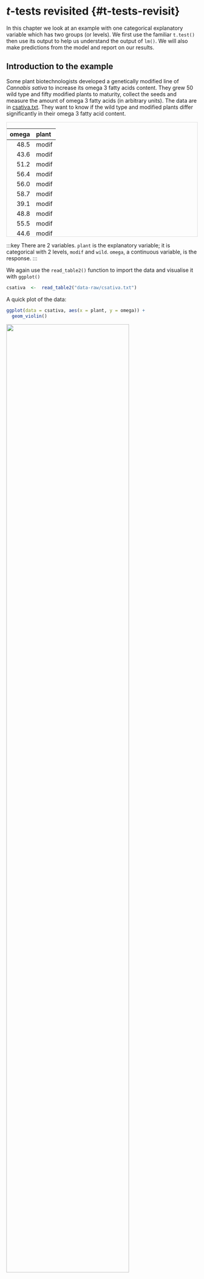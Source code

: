 # *t*-tests revisited {#t-tests-revisit}

In this chapter we look at an example with one categorical explanatory variable which has two groups (or levels). We first use the familiar `t.test()` then use its output to help us understand the output of `lm()`. We will also make predictions from the model and report on our results.

## Introduction to the example

Some plant biotechnologists developed a genetically modified line of *Cannabis sativa* to increase its omega 3 fatty acids content. They grew 50 wild type and fifty modified plants to maturity, collect the seeds and measure the amount of omega 3 fatty acids (in arbitrary units). The data are in [csativa.txt](data-raw/csativa.txt). They want to know if the wild type and modified plants differ significantly in their omega 3 fatty acid content. 

<div style="border: 1px solid #ddd; padding: 0px; overflow-y: scroll; height:300px; "><table class="table" style="margin-left: auto; margin-right: auto;">
 <thead>
  <tr>
   <th style="text-align:right;position: sticky; top:0; background-color: #FFFFFF;"> omega </th>
   <th style="text-align:left;position: sticky; top:0; background-color: #FFFFFF;"> plant </th>
  </tr>
 </thead>
<tbody>
  <tr>
   <td style="text-align:right;"> 48.5 </td>
   <td style="text-align:left;"> modif </td>
  </tr>
  <tr>
   <td style="text-align:right;"> 43.6 </td>
   <td style="text-align:left;"> modif </td>
  </tr>
  <tr>
   <td style="text-align:right;"> 51.2 </td>
   <td style="text-align:left;"> modif </td>
  </tr>
  <tr>
   <td style="text-align:right;"> 56.4 </td>
   <td style="text-align:left;"> modif </td>
  </tr>
  <tr>
   <td style="text-align:right;"> 56.0 </td>
   <td style="text-align:left;"> modif </td>
  </tr>
  <tr>
   <td style="text-align:right;"> 58.7 </td>
   <td style="text-align:left;"> modif </td>
  </tr>
  <tr>
   <td style="text-align:right;"> 39.1 </td>
   <td style="text-align:left;"> modif </td>
  </tr>
  <tr>
   <td style="text-align:right;"> 48.8 </td>
   <td style="text-align:left;"> modif </td>
  </tr>
  <tr>
   <td style="text-align:right;"> 55.5 </td>
   <td style="text-align:left;"> modif </td>
  </tr>
  <tr>
   <td style="text-align:right;"> 44.6 </td>
   <td style="text-align:left;"> modif </td>
  </tr>
  <tr>
   <td style="text-align:right;"> 46.5 </td>
   <td style="text-align:left;"> modif </td>
  </tr>
  <tr>
   <td style="text-align:right;"> 41.5 </td>
   <td style="text-align:left;"> modif </td>
  </tr>
  <tr>
   <td style="text-align:right;"> 40.8 </td>
   <td style="text-align:left;"> modif </td>
  </tr>
  <tr>
   <td style="text-align:right;"> 45.1 </td>
   <td style="text-align:left;"> modif </td>
  </tr>
  <tr>
   <td style="text-align:right;"> 46.1 </td>
   <td style="text-align:left;"> modif </td>
  </tr>
  <tr>
   <td style="text-align:right;"> 39.4 </td>
   <td style="text-align:left;"> modif </td>
  </tr>
  <tr>
   <td style="text-align:right;"> 47.2 </td>
   <td style="text-align:left;"> modif </td>
  </tr>
  <tr>
   <td style="text-align:right;"> 48.0 </td>
   <td style="text-align:left;"> modif </td>
  </tr>
  <tr>
   <td style="text-align:right;"> 50.7 </td>
   <td style="text-align:left;"> modif </td>
  </tr>
  <tr>
   <td style="text-align:right;"> 48.2 </td>
   <td style="text-align:left;"> modif </td>
  </tr>
  <tr>
   <td style="text-align:right;"> 48.4 </td>
   <td style="text-align:left;"> modif </td>
  </tr>
  <tr>
   <td style="text-align:right;"> 48.1 </td>
   <td style="text-align:left;"> modif </td>
  </tr>
  <tr>
   <td style="text-align:right;"> 56.7 </td>
   <td style="text-align:left;"> modif </td>
  </tr>
  <tr>
   <td style="text-align:right;"> 49.6 </td>
   <td style="text-align:left;"> modif </td>
  </tr>
  <tr>
   <td style="text-align:right;"> 49.1 </td>
   <td style="text-align:left;"> modif </td>
  </tr>
  <tr>
   <td style="text-align:right;"> 47.4 </td>
   <td style="text-align:left;"> modif </td>
  </tr>
  <tr>
   <td style="text-align:right;"> 59.9 </td>
   <td style="text-align:left;"> modif </td>
  </tr>
  <tr>
   <td style="text-align:right;"> 54.3 </td>
   <td style="text-align:left;"> modif </td>
  </tr>
  <tr>
   <td style="text-align:right;"> 61.9 </td>
   <td style="text-align:left;"> modif </td>
  </tr>
  <tr>
   <td style="text-align:right;"> 46.7 </td>
   <td style="text-align:left;"> modif </td>
  </tr>
  <tr>
   <td style="text-align:right;"> 58.3 </td>
   <td style="text-align:left;"> modif </td>
  </tr>
  <tr>
   <td style="text-align:right;"> 41.9 </td>
   <td style="text-align:left;"> modif </td>
  </tr>
  <tr>
   <td style="text-align:right;"> 52.7 </td>
   <td style="text-align:left;"> modif </td>
  </tr>
  <tr>
   <td style="text-align:right;"> 54.5 </td>
   <td style="text-align:left;"> modif </td>
  </tr>
  <tr>
   <td style="text-align:right;"> 59.6 </td>
   <td style="text-align:left;"> modif </td>
  </tr>
  <tr>
   <td style="text-align:right;"> 49.6 </td>
   <td style="text-align:left;"> modif </td>
  </tr>
  <tr>
   <td style="text-align:right;"> 47.4 </td>
   <td style="text-align:left;"> modif </td>
  </tr>
  <tr>
   <td style="text-align:right;"> 53.4 </td>
   <td style="text-align:left;"> modif </td>
  </tr>
  <tr>
   <td style="text-align:right;"> 48.1 </td>
   <td style="text-align:left;"> modif </td>
  </tr>
  <tr>
   <td style="text-align:right;"> 53.8 </td>
   <td style="text-align:left;"> modif </td>
  </tr>
  <tr>
   <td style="text-align:right;"> 42.8 </td>
   <td style="text-align:left;"> modif </td>
  </tr>
  <tr>
   <td style="text-align:right;"> 45.8 </td>
   <td style="text-align:left;"> modif </td>
  </tr>
  <tr>
   <td style="text-align:right;"> 42.4 </td>
   <td style="text-align:left;"> modif </td>
  </tr>
  <tr>
   <td style="text-align:right;"> 48.2 </td>
   <td style="text-align:left;"> modif </td>
  </tr>
  <tr>
   <td style="text-align:right;"> 49.8 </td>
   <td style="text-align:left;"> modif </td>
  </tr>
  <tr>
   <td style="text-align:right;"> 50.1 </td>
   <td style="text-align:left;"> modif </td>
  </tr>
  <tr>
   <td style="text-align:right;"> 48.4 </td>
   <td style="text-align:left;"> modif </td>
  </tr>
  <tr>
   <td style="text-align:right;"> 61.0 </td>
   <td style="text-align:left;"> modif </td>
  </tr>
  <tr>
   <td style="text-align:right;"> 41.3 </td>
   <td style="text-align:left;"> modif </td>
  </tr>
  <tr>
   <td style="text-align:right;"> 46.3 </td>
   <td style="text-align:left;"> modif </td>
  </tr>
  <tr>
   <td style="text-align:right;"> 58.5 </td>
   <td style="text-align:left;"> wild </td>
  </tr>
  <tr>
   <td style="text-align:right;"> 55.5 </td>
   <td style="text-align:left;"> wild </td>
  </tr>
  <tr>
   <td style="text-align:right;"> 58.7 </td>
   <td style="text-align:left;"> wild </td>
  </tr>
  <tr>
   <td style="text-align:right;"> 67.7 </td>
   <td style="text-align:left;"> wild </td>
  </tr>
  <tr>
   <td style="text-align:right;"> 41.4 </td>
   <td style="text-align:left;"> wild </td>
  </tr>
  <tr>
   <td style="text-align:right;"> 48.0 </td>
   <td style="text-align:left;"> wild </td>
  </tr>
  <tr>
   <td style="text-align:right;"> 64.5 </td>
   <td style="text-align:left;"> wild </td>
  </tr>
  <tr>
   <td style="text-align:right;"> 52.2 </td>
   <td style="text-align:left;"> wild </td>
  </tr>
  <tr>
   <td style="text-align:right;"> 54.2 </td>
   <td style="text-align:left;"> wild </td>
  </tr>
  <tr>
   <td style="text-align:right;"> 40.5 </td>
   <td style="text-align:left;"> wild </td>
  </tr>
  <tr>
   <td style="text-align:right;"> 59.1 </td>
   <td style="text-align:left;"> wild </td>
  </tr>
  <tr>
   <td style="text-align:right;"> 68.5 </td>
   <td style="text-align:left;"> wild </td>
  </tr>
  <tr>
   <td style="text-align:right;"> 47.9 </td>
   <td style="text-align:left;"> wild </td>
  </tr>
  <tr>
   <td style="text-align:right;"> 60.5 </td>
   <td style="text-align:left;"> wild </td>
  </tr>
  <tr>
   <td style="text-align:right;"> 63.0 </td>
   <td style="text-align:left;"> wild </td>
  </tr>
  <tr>
   <td style="text-align:right;"> 57.5 </td>
   <td style="text-align:left;"> wild </td>
  </tr>
  <tr>
   <td style="text-align:right;"> 58.0 </td>
   <td style="text-align:left;"> wild </td>
  </tr>
  <tr>
   <td style="text-align:right;"> 70.2 </td>
   <td style="text-align:left;"> wild </td>
  </tr>
  <tr>
   <td style="text-align:right;"> 67.1 </td>
   <td style="text-align:left;"> wild </td>
  </tr>
  <tr>
   <td style="text-align:right;"> 52.7 </td>
   <td style="text-align:left;"> wild </td>
  </tr>
  <tr>
   <td style="text-align:right;"> 60.2 </td>
   <td style="text-align:left;"> wild </td>
  </tr>
  <tr>
   <td style="text-align:right;"> 42.5 </td>
   <td style="text-align:left;"> wild </td>
  </tr>
  <tr>
   <td style="text-align:right;"> 60.2 </td>
   <td style="text-align:left;"> wild </td>
  </tr>
  <tr>
   <td style="text-align:right;"> 53.8 </td>
   <td style="text-align:left;"> wild </td>
  </tr>
  <tr>
   <td style="text-align:right;"> 45.4 </td>
   <td style="text-align:left;"> wild </td>
  </tr>
  <tr>
   <td style="text-align:right;"> 53.2 </td>
   <td style="text-align:left;"> wild </td>
  </tr>
  <tr>
   <td style="text-align:right;"> 63.3 </td>
   <td style="text-align:left;"> wild </td>
  </tr>
  <tr>
   <td style="text-align:right;"> 45.3 </td>
   <td style="text-align:left;"> wild </td>
  </tr>
  <tr>
   <td style="text-align:right;"> 65.3 </td>
   <td style="text-align:left;"> wild </td>
  </tr>
  <tr>
   <td style="text-align:right;"> 61.9 </td>
   <td style="text-align:left;"> wild </td>
  </tr>
  <tr>
   <td style="text-align:right;"> 49.2 </td>
   <td style="text-align:left;"> wild </td>
  </tr>
  <tr>
   <td style="text-align:right;"> 73.3 </td>
   <td style="text-align:left;"> wild </td>
  </tr>
  <tr>
   <td style="text-align:right;"> 70.3 </td>
   <td style="text-align:left;"> wild </td>
  </tr>
  <tr>
   <td style="text-align:right;"> 56.3 </td>
   <td style="text-align:left;"> wild </td>
  </tr>
  <tr>
   <td style="text-align:right;"> 56.0 </td>
   <td style="text-align:left;"> wild </td>
  </tr>
  <tr>
   <td style="text-align:right;"> 53.5 </td>
   <td style="text-align:left;"> wild </td>
  </tr>
  <tr>
   <td style="text-align:right;"> 63.6 </td>
   <td style="text-align:left;"> wild </td>
  </tr>
  <tr>
   <td style="text-align:right;"> 45.9 </td>
   <td style="text-align:left;"> wild </td>
  </tr>
  <tr>
   <td style="text-align:right;"> 54.5 </td>
   <td style="text-align:left;"> wild </td>
  </tr>
  <tr>
   <td style="text-align:right;"> 54.6 </td>
   <td style="text-align:left;"> wild </td>
  </tr>
  <tr>
   <td style="text-align:right;"> 50.9 </td>
   <td style="text-align:left;"> wild </td>
  </tr>
  <tr>
   <td style="text-align:right;"> 58.2 </td>
   <td style="text-align:left;"> wild </td>
  </tr>
  <tr>
   <td style="text-align:right;"> 54.5 </td>
   <td style="text-align:left;"> wild </td>
  </tr>
  <tr>
   <td style="text-align:right;"> 56.6 </td>
   <td style="text-align:left;"> wild </td>
  </tr>
  <tr>
   <td style="text-align:right;"> 54.1 </td>
   <td style="text-align:left;"> wild </td>
  </tr>
  <tr>
   <td style="text-align:right;"> 53.5 </td>
   <td style="text-align:left;"> wild </td>
  </tr>
  <tr>
   <td style="text-align:right;"> 56.9 </td>
   <td style="text-align:left;"> wild </td>
  </tr>
  <tr>
   <td style="text-align:right;"> 46.0 </td>
   <td style="text-align:left;"> wild </td>
  </tr>
  <tr>
   <td style="text-align:right;"> 50.0 </td>
   <td style="text-align:left;"> wild </td>
  </tr>
  <tr>
   <td style="text-align:right;"> 65.7 </td>
   <td style="text-align:left;"> wild </td>
  </tr>
</tbody>
</table></div>

:::key
There are 2 variables. 
`plant` is the explanatory variable; it is categorical with 2 levels, `modif` and `wild`.
`omega`, a continuous variable, is the response.
:::

We again use the `read_table2()` function to import the data and visualise it with `ggplot()`



```r
csativa  <-  read_table2("data-raw/csativa.txt")
```



A quick plot of the data:

```r
ggplot(data = csativa, aes(x = plant, y = omega)) +
  geom_violin()
```

<img src="t-test-revisit_files/figure-html/unnamed-chunk-3-1.png" width="80%" style="display: block; margin: auto auto auto 0;" />

:::fyi
Violin plots are a useful way to show the distribution of data in each group but not the only way. One alternative is `geom_boxplot()`.
:::


The modified plant have a lower mean omega 3 content than the wild type plants. The modification appears not to be successful. In fact, it may have significantly lowered the omega 3 content!

Let’s create a summary of the data that will be useful for plotting later:

```r
csativa_summary <- csativa %>%
  group_by(plant) %>%
  summarise(mean = mean(omega),
            std = sd(omega),
            n = length(omega),
            se = std/sqrt(n))
```

<table>
 <thead>
  <tr>
   <th style="text-align:left;"> plant </th>
   <th style="text-align:right;"> mean </th>
   <th style="text-align:right;"> std </th>
   <th style="text-align:right;"> n </th>
   <th style="text-align:right;"> se </th>
  </tr>
 </thead>
<tbody>
  <tr>
   <td style="text-align:left;"> modif </td>
   <td style="text-align:right;"> 49.5 </td>
   <td style="text-align:right;"> 5.82 </td>
   <td style="text-align:right;"> 50 </td>
   <td style="text-align:right;"> 0.82 </td>
  </tr>
  <tr>
   <td style="text-align:left;"> wild </td>
   <td style="text-align:right;"> 56.4 </td>
   <td style="text-align:right;"> 7.85 </td>
   <td style="text-align:right;"> 50 </td>
   <td style="text-align:right;"> 1.11 </td>
  </tr>
</tbody>
</table>

Our summary confirms what we see in the plot.

Statistical comparison of the two means can be done with either the `t.test()` or `lm()` functions; these are **exactly** equivalent but present the results differently. We will use our understanding of applying and interpreting `t.test()` to develop our understanding of `lm()` output

## `t.test()` output reminder

We can apply a two-sample *t*-test with:


```r
t.test(data = csativa, omega ~ plant, var.equal = TRUE)
# 
# 	Two Sample t-test
# 
# data:  omega by plant
# t = -5, df = 98, p-value = 2e-06
# alternative hypothesis: true difference in means is not equal to 0
# 95 percent confidence interval:
#  -9.69 -4.21
# sample estimates:
# mean in group modif  mean in group wild 
#                49.5                56.4
```



The two groups means are given in the section labelled `sample estimates` and the test of whether they differ significantly is given in the fourth line (beginning `t = -5, df = ...`). We conclude the mean omega 3 content of the modified plants (49.465 units) is significantly lower than that of the wild type plants ($t$ = 5.029, $d.f.$ = 98, $p$ < 0.001).

The line under `95 percent confidence interval`gives the confidence limits on the difference between the two means.

The sign on the $t$ value and the confidence limits, and the order in which the sample estimates are given is determined by R's alphabetical ordering of the groups. As "modif" comes before "wild" in the alphabet, "modif" is the first group and the test is the modified plant mean minus the wild type mean. This has no impact on our conclusions. If the wild type plants been labelled "control" so that "modif" would be the second group, our output would look like this:


```r
# 	Two Sample t-test
# 
# data:  omega by plant
# t = 5.0289, df = 98, p-value = 2.231e-06
# alternative hypothesis: true difference in means is not equal to 0
# 95 percent confidence interval:
#  4.205372 9.687828
# sample estimates:
# mean in group control  mean in group modif
#             56.4118             49.4652
# 
```

:::key
`t.test()` output: the estimates are the two group means and the *p*-value is for a test on the difference between them.
:::

## *t*-tests as linear models

The equation for a *t*-test is just as it was for equation \@ref(eq:lm1):
\begin{equation}
E(y_{i})=\beta_{0}+\beta_{1}X1_{i}
(\#eq:t-test)
\end{equation}

Remember, in a single linear regression $\beta_{0}$, the intercept, is the value of the response when the numerical explanatory variable is zero. So what does this mean when the explanatory variable is categorical?

It means the intercept is the value of the response when the categorical explanatory is at its "lowest" level where the "lowest" level is the group which comes first alphabetically.

$X1_{i}$ is an indicator variable that takes the value of 0 or 1 and indicates whether the $i$th value was from one group or not. Such variables are known as **dummy explanatory variables**. They are dummy in the sense that they are numerical substitutes for the categorical variable whose 'real' values are the names of the categories.

You can think of $X1_{i}$ as toggling on and off the $\beta_{1}$ effect:

* If it has a value of 0 for a data point it means that $\beta_{1}$ will not impact the response which will be $\beta_{0}$.
* If it has a value 1 then $\beta_{1}$ will change the response to $\beta_{0}$ + $\beta_{1}$

$\beta_{1}$ is thus the *difference* between the group means.

A graphical representation of the terms in a linear model when the explanatory variable is categorical with two groups is given in Figure \@ref(fig:t-annotated). 

(ref:t-annotated) A linear model when the explanatory variable is categorical with two groups annotated with the terms used in linear modelling. The measured <span style=" font-weight: bold;    color: #d264c0 !important;" >response values are in pink</span>, the <span style=" font-weight: bold;    color: #c0d264 !important;" >predictions are in green</span>, and the differences between these, known as the <span style=" font-weight: bold;    color: #64c0d2 !important;" >residuals, are in blue</span>. The estimated model parameters are indicated: $\beta_{0}$ is the mean of group A and $\beta_{1}$ is what has to be added to $\beta_{0}$ to get the mean of group B. Compare to Figure \@ref(fig:lm-annotated).

<div class="figure" style="text-align: left">
<img src="images/generic_t.svg" alt="(ref:t-annotated)" width="80%" />
<p class="caption">(\#fig:t-annotated)(ref:t-annotated)</p>
</div>



## Applying and interpreting `lm()`

The `lm()` function is applied to this example as follows:

```r
mod <- lm(data = csativa, omega ~ plant)
```

This can be read as: fit a linear of model of omega content explained by plant type. Notice that the model formula is the same in both the `t.test()` and the `lm()` functions.

Printing `mod` to the console gives us the estimated model parameters (coefficients):


```r
mod
# 
# Call:
# lm(formula = omega ~ plant, data = csativa)
# 
# Coefficients:
# (Intercept)    plantwild  
#       49.47         6.95
```



The equation for the model is:
<center> $omega$ = 49.465 + 6.947$plantwild$ </center>

The first group of `plant` is `modif` so $\beta_{0}$ is the mean of the modified plants. $\beta_{1}$ is the coefficient labelled `plantwild`. In R, the coefficients are consistently named like this: variable name followed by the value without spaces. It means when the  variable `plant` takes the value `wild`, $\beta_{1}$ must be added to $\beta_{0}$

Thus, the mean omega 3 in the modified plants is 49.465 units and that in the wild type plants is 49.465 + 6.947 = 56.412 units.

More information including statistical tests of the model and its parameters is obtained by using `summary()`:


```r
summary(mod)
# 
# Call:
# lm(formula = omega ~ plant, data = csativa)
# 
# Residuals:
#     Min      1Q  Median      3Q     Max 
# -15.872  -3.703  -0.964   4.460  16.918 
# 
# Coefficients:
#             Estimate Std. Error t value Pr(>|t|)    
# (Intercept)   49.465      0.977   50.64  < 2e-16 ***
# plantwild      6.947      1.381    5.03  2.2e-06 ***
# ---
# Signif. codes:  0 '***' 0.001 '**' 0.01 '*' 0.05 '.' 0.1 ' ' 1
# 
# Residual standard error: 6.91 on 98 degrees of freedom
# Multiple R-squared:  0.205,	Adjusted R-squared:  0.197 
# F-statistic: 25.3 on 1 and 98 DF,  p-value: 2.23e-06
```
The `Coefficients` table gives the estimated $\beta_{0}$ and $\beta_{1}$ again but along with their standard errors and tests of whether the estimates differ from zero. The estimated mean of the modified plants is 49.465 $\pm$ 0.977 and this differs significantly from zero ($p$ < 0.001). The estimated difference between the modified and wild type plants is 6.947 $\pm$ 1.381 and also differs significantly from zero ($p$ < 0.001). The fact that this value is positive tells us that the wild type plants have a higher mean.

The proportion of the variance in the omega which is explained by the model is 0.205 and this is a significant proportion of that variance ($p$ < 0.001). 


As was true for single linear regression, the *p*-value for the model and the *p*-value for the difference between the means are the same because there is only one parameter in the model after the intercept. 


Replacing the terms shown in Figure \@ref(fig:t-annotated) with the values in this example gives us \@ref(fig:csat-annotated).

(ref:csat-annotated) The annotated model with the values from the Omega 3 content of *Cannabis sativa* example. The measured <span style=" font-weight: bold;    color: #d264c0 !important;" >response values are in pink</span>, the <span style=" font-weight: bold;    color: #c0d264 !important;" >predictions are in green</span>, and the <span style=" font-weight: bold;    color: #64c0d2 !important;" >residuals, are in blue</span>. One example of a measured value, a predicted value and the residual is shown for a wild type individual. The estimated model parameters are indicated: $\beta_{0}$, the mean of the modified plants, is 49.465 and $\beta_{1}$ is 6.947. Thus the mean of wildtype plants is 49.465 + 6.947 = 56.412 units. Compare to Figure \@ref(fig:t-annotated).

<div class="figure" style="text-align: left">
<img src="images/csativa_lm_eg.svg" alt="(ref:csat-annotated)" width="80%" />
<p class="caption">(\#fig:csat-annotated)(ref:csat-annotated)</p>
</div>


## Getting predictions from the model

We already have the predictions for all possible values of the explanatory variable because there are only two!

However the code for using predict is included here because it will make it easier to understand more complex examples later. We need to create a dataframe of  values for which we want predictions and pass it as an argument to the `predict()` function.

To create a dataframe with one column of Plant values:

```r
predict_for <- data.frame(plant = c("modif", "wild"))
```

:::key
Remember! The variable and its values have to exactly match those in the model. 
:::

The to get the predicted omega content for the two plant types:


```r
predict_for$pred <- predict(mod, newdata = predict_for)
glimpse(predict_for)
# Rows: 2
# Columns: 2
# $ plant <chr> "modif", "wild"
# $ pred  <dbl> 49.5, 56.4
```



## Checking assumptions

The two assumptions of the model can be checked using diagnostic plots. The Q-Q plot is obtained with:

```r
plot(mod, which = 2)
```

<img src="t-test-revisit_files/figure-html/unnamed-chunk-15-1.png" width="80%" style="display: block; margin: auto auto auto 0;" />

The residual seem to be normally distributed.

Let's look at the Residuals vs Fitted plot:


```r
plot(mod, which = 1)
```

<img src="t-test-revisit_files/figure-html/unnamed-chunk-16-1.png" width="80%" style="display: block; margin: auto auto auto 0;" />

We get these two columns of points because the explanatory variable, `plant`, is categorical so the fitted - or predicted - values are just two means. In my view, the variance looks higher in the group with the higher mean (on the right).

## Creating a figure



```r
#summarise the data 

ggplot() +
  geom_jitter(data = csativa, 
              aes(x = plant, y = omega), 
              width = 0.25, colour = "grey") +
  geom_errorbar(data = csativa_summary,
                aes(x = plant,
                    ymin = mean,
                    ymax = mean),
                width = .3) +
  geom_errorbar(data = csativa_summary,
                aes(x = plant,
                    ymin = mean - se,
                    ymax = mean + se),
                width = .5) +
  geom_segment(aes(x = 1, y = 75, xend = 2, yend = 75),
               size = 1) +
  geom_segment(aes(x = 1, y = 75, xend = 1, yend = 73),
               size = 1) +
  geom_segment(aes(x = 2, y = 75, xend = 2, yend = 73),
               size = 1) +
  annotate("text", x = 1.5, y = 77,  label = "***", size = 6) +
  scale_x_discrete(labels = c("Modified", "Wild Type"),
                   name = "Plant type") +
  scale_y_continuous(name = "Amount of Omega 3 (units)",
                     expand = c(0, 0),
                     limits = c(0, 90)) +
  theme_classic()
```

<img src="t-test-revisit_files/figure-html/fig-ttest-1.png" width="80%" style="display: block; margin: auto auto auto 0;" />

## Reporting the results
*to add: principle, sig, magnitude and diection of effects, test result, figure*

The genetic modification was unsuccessful with wild type plants ($\bar{x} \pm s.e.$: 56.412 $\pm$ 1.11 units) have significantly higher omega 3 than modified plants(49.465 $\pm$ 0.823 units) ($t$ = 5.029; $d.f.$ = 98; $p$ < 0.001). See figure \@ref(fig:fig-ttest-report).

(ref:ch1-ttest-report) Omega 3 content of wild type and a genetically modified *Cannabis sativa* 

<div class="figure" style="text-align: left">
<img src="t-test-revisit_files/figure-html/fig-ttest-report-1.png" alt="(ref:fig-reg-report)" width="60%" />
<p class="caption">(\#fig:fig-ttest-report)(ref:fig-reg-report)</p>
</div>






